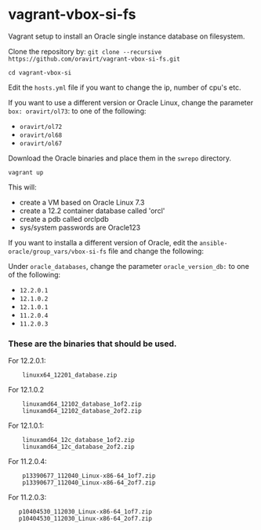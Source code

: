 # vagrant-vbox-si-fs
Vagrant setup to install an Oracle single instance database on filesystem.

Clone the repository by:
`git clone --recursive https://github.com/oravirt/vagrant-vbox-si-fs.git`

`cd vagrant-vbox-si`

Edit the `hosts.yml` file if you want to change the ip, number of cpu's etc.

If you want to use a different version or Oracle Linux, change the parameter `box: oravirt/ol73`: to one of the following:

- `oravirt/ol72` 
- `oravirt/ol68` 
- `oravirt/ol67` 

Download the Oracle binaries and place them in the `swrepo` directory.

`vagrant up`

This will:
- create a VM based on Oracle Linux 7.3
- create a 12.2 container database called 'orcl'
- create a pdb called orclpdb
- sys/system passwords are Oracle123

If you want to installa a different version of Oracle, edit the `ansible-oracle/group_vars/vbox-si-fs` file and change the following:

Under `oracle_databases`, change the parameter `oracle_version_db:` to one of the following:

* `12.2.0.1`
* `12.1.0.2`
* `12.1.0.1`
* `11.2.0.4`
* `11.2.0.3`

### These are the binaries that should be used.

For 12.2.0.1:
```
    linuxx64_12201_database.zip
 ```

For 12.1.0.2
```
    linuxamd64_12102_database_1of2.zip
    linuxamd64_12102_database_2of2.zip
 ```

For 12.1.0.1:
```
    linuxamd64_12c_database_1of2.zip
    linuxamd64_12c_database_2of2.zip
 ```

For 11.2.0.4:
```
    p13390677_112040_Linux-x86-64_1of7.zip
    p13390677_112040_Linux-x86-64_2of7.zip
 ```
  
 For 11.2.0.3: 
 ```
    p10404530_112030_Linux-x86-64_1of7.zip
    p10404530_112030_Linux-x86-64_2of7.zip
 ```
